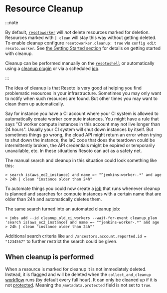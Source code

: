 # Resource Cleanup

:::note

By default, [`resotoworker`](components/worker.md) will _not_ delete resources marked for deletion. Resources marked with `| clean` will stay this way without getting deleted. To enable cleanup configure `resotoworker.cleanup: true` via `config edit resoto.worker`. See [the Getting Started section](../getting-started/cleanup.md) for details on getting started with cleanup.

Cleanup can be performed manually on the [`resotoshell`](components/shell.md) or automatically using a [cleanup plugin](components/plugins/index.md) or via a scheduled [job](automation/job.md).

:::

The idea of cleanup is that Resoto is very good at helping you find problematic resources in your infrastructure. Sometimes you may only want to notify when such resources are found. But other times you may want to clean them up automatically.

Say for instance you have a CI account where your CI system is allowed to automatically create worker compute instances. You might have a rule that says "CI worker compute instances in this account may not live longer than 24 hours". Usually your CI system will shut down instances by itself. But sometimes things go wrong, the cloud API might return an error when trying to shut down the instance, the IaC code that does the teardown could be intermittently broken, the API credentials might be expired or temporarily unavailable, etc. In these situations Resoto can act as a safety net.

The manual search and cleanup in this situation could look something like this:

```
> search is(aws_ec2_instance) and name =~ "^jenkins-worker-.*" and age > 24h | clean "instance older than 24h"
```

To automate things you could now create a [job](automation/job.md) that runs whenever cleanup is planned and searches for compute instances with a certain name that are older than 24h and automatically deletes them.

The same search turned into an automated cleanup job:

```
> jobs add --id cleanup_old_ci_workers --wait-for-event cleanup_plan 'search is(aws_ec2_instance) and name =~ "^jenkins-worker-.*" and age > 24h | clean "instance older than 24h"'
```

Additional search criteria like `and /ancestors.account.reported.id = "1234567"` to further restrict the search could be given.

## When cleanup is performed

When a resource is marked for cleanup it is not immediately deleted. Instead, it is flagged and will be deleted when the `collect_and_cleanup` [workflow](automation/workflow.md) runs (by default every full hour). It can only be cleaned up if it is not [protected](protection.md). Meaning the `/metadata.protected` field is not set to `true`.
